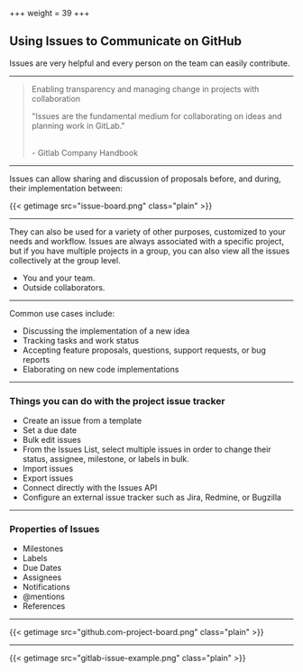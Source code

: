 +++
weight = 39
+++

## Using Issues to Communicate on GitHub

Issues are very helpful and every person on the team can easily contribute.

---


<div class="fs-0 text-left">
<blockquote class="fs-m2 w-90p">
<p class="my-0">Enabling transparency and managing change in projects with collaboration</p>
<p>"Issues are the fundamental medium for collaborating on ideas and planning work in GitLab."</p>
<div class="text-right"><br>- Gitlab Company Handbook</div>
</blockquote>
</div>

---

Issues can allow sharing and discussion of proposals before, and during, their implementation between:

{{< getimage src="issue-board.png" class="plain" >}}


---

They can also be used for a variety of other purposes, customized to your needs and workflow.
Issues are always associated with a specific project, but if you have multiple projects in a group, you can also view all the issues collectively at the group level.

- You and your team.
- Outside collaborators.


---

Common use cases include:

- Discussing the implementation of a new idea
- Tracking tasks and work status
- Accepting feature proposals, questions, support requests, or bug reports
- Elaborating on new code implementations



---

### Things you can do with the project issue tracker

- Create an issue from a template
- Set a due date
- Bulk edit issues
- From the Issues List, select multiple issues in order to change their status, assignee, milestone, or labels in bulk.
- Import issues
- Export issues
- Connect directly with the Issues API
- Configure an external issue tracker such as Jira, Redmine, or Bugzilla


---

### Properties of Issues

- Milestones
- Labels
- Due Dates
- Assignees
- Notifications
- @mentions
- References

---

{{< getimage src="github.com-project-board.png" class="plain" >}}


---

{{< getimage src="gitlab-issue-example.png" class="plain" >}}
